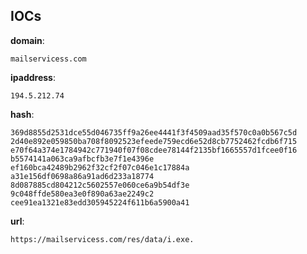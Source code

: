 
## IOCs

__domain__:

```text
mailservicess.com
```
__ipaddress__:

```text
194.5.212.74
```
__hash__:

```text
369d8855d2531dce55d046735ff9a26ee4441f3f4509aad35f570c0a0b567c5d
2d40e892e059850ba708f8092523efeede759ecd6e52d8cb7752462fcdb6f715
e70f64a374e1784942c771940f07f08cdee78144f2135bf1665557d1fcee0f16
b5574141a063ca9afbcfb3e7f1e4396e
ef160bca42489b2962f32cf2f07c046e1c17884a
a31e156df0698a86a91ad6d233a18774
8d087885cd804212c5602557e060ce6a9b54df3e
9c048ffde580ea3e0f890a63ae2249c2
cee91ea1321e83edd305945224f611b6a5900a41
```
__url__:

```text
https://mailservicess.com/res/data/i.exe.
```
